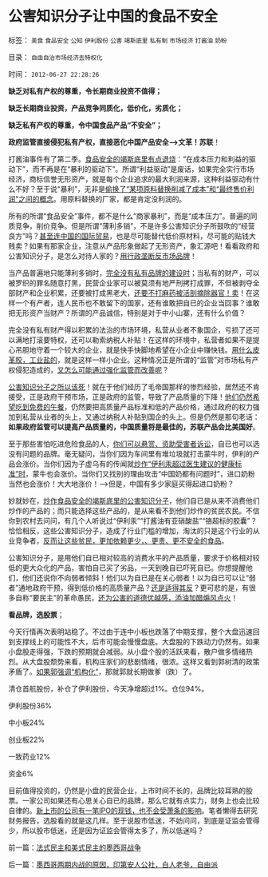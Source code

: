 # 公害知识分子让中国的食品不安全

标签： `美食` `食品安全` `公知` `伊利股份` `公害` `竭斯底里` `私有制` `市场经济` `打酱油` `奶粉` 

目录： `自由自治市场经济去特权化`

时间： `2012-06-27 22:28:26`

**缺乏对私有产权的尊重，令长期商业投资不值得；**

**缺乏长期商业投资，产品竞争同质化，低价化，劣质化；**

**缺乏私有产权的尊重，令中国食品产品“不安全”；**

**政府监管直接侵犯私有产权，直接恶化中国产品安全——>文革！苏联**！

打酱油事件有了第二季。[食品安全的竭斯底里有点退烧](../../../2012/4/20/食品安全竭斯底里的民粹和文革.md)：“在成本压力和利益的驱动下”，而不再是在“暴利的驱动下”。所谓“利益驱动”是废话，如果完全实行市场经济，商标信誉无形资产，就是每个企业追求的最大利润来源，这种利益驱动有什么不好？至于说“暴利”，无非是[偷换了“某项原料替换削减了成本”和“最终售价利润”之间的概念](../../../2012/5/2/“谎言不要紧，只要主义真”的正义信仰.md)。用原料替换的厂家，都是肯定没利润的。

所有的所谓“食品安全”事件，都不是什么“商家暴利”，而是“成本压力”。普遍的同质竞争，削价竞争。但是所谓“薄利多销”，不是许多公害知识分子所鼓吹的“经营良方”吗？[甚至连中国的国际贸易](../../../2010/5/29/富士康类廉价出口企业对中国没有贡献.md)，也是尽可能替代低价原材料，尽可能的贴钱大贱卖？如果有那家企业，注意从产品形象做起了无形资产，象汇源吧！看看政府和公害知识分子，是怎么对待人家的？[用行政垄断反市场品牌](../../../2009/3/20/汇源案中行政垄断反垄断法高效执行.md)！

当产品普遍地只能薄利多销时，[完全没有私有品牌的建设时](../../../2011/6/17/资本家是最可爱的蠢驴，是消费者最忠实的朋友.md)；当私有的财产，可以被罗织的罪名随意打黑，民营企业家可以被莫须有地严刑拷打成罪，不但被剥夺全部财产和企业积累，还要被打成黑老大，[还要不打麻药被活剖摘除器官！卖](../../../2012/5/4/“总有一条法治死你”把无辜者办成铁案.md)！在这样一个有产者，连人民币也不敢留下的国家，还有谁敢把自已的企业当回事？谁敢把无形资产当财产？所谓的产品诚信，特别是对于中小山寨，还有什么价值？

完全没有私有财产得以积累的法治的市场环境，私营从业者不象国企，亏损了还可以满地打滚要特权，还可以勒索纳税人补贴！在这样的环境中，私营者如果不是提心吊胆地守着一个较大的企业，就是快手快脚地希望在小企业中赚快钱。[用什么皮革胶，工业盐的](../../../2012/4/23/明胶／毒胶囊“鸦片事件”要挟“大政府倾向”.md)，就是这样一样小企业。这种情况正是所谓的“监管”对市场私有产权侵犯造成的，[又怎么可能通过强化监管而改善呢](../../../2012/4/19/反对管制传媒的记者们，要求管制各行各业.md)？

[公害知识分子之所以该死](../../../2012/6/6/公害知识分子的愚民金字塔和通往奴役之路.md)！就在于他们经历了毛帝国那样的惨烈经验，居然还不肯接受，正是政府干预市场，正是政府的监管，导致了产品质量的下降！[他们仍然希望吃到免费的午餐](../../../2012/5/10/警惕文革者却常迷恋吗啡，在地狱追求“通往奴役之路”.md)，仍然要把高质量产品标准和低的产品价格，通过政府的权力强加到私营从业者的头上，又通过纳税人补贴到国企的头上。但是仍然是那句老话：**如果政府监管可以提高产品质量的，中国质量将是最佳的，苏联产品会比美国好**。

至于那些害怕吃进危险食品的人，[你们可以悬赏、资助受害者诉讼](../../../2012/4/29/讼棍现象有害但必须合法，以确保自由诉讼.md)，自已也可以选没有问题的品牌。毫无疑问，当你们因为车间里有堆垃圾就打击蒙牛时，伊利的产品会涨价。当你们因为子虚乌有的传闻就[炒作“伊利汞超过医生建议的健康标准”时](../../../2012/6/18/不应鼓励炒作食品安全的竭斯底里.md)，蒙牛也会涨价。当你们又找别的理由攻击“中国奶都有问题时”，进口奶粉当然也会涨价！大大地涨价！——>但是，中国有多少家庭买得起进口奶粉？

妙就妙在，[炒作食品安全的竭斯底里的公害知识分子](../../../2011/6/18/非法举报伊利，合法造谣金龙鱼.md)，他们自已是从来不消费他们炒作的产品的；而只能选择这些产品的，是从来看不到他们炒作的贫民农民。不信你到农村去问问，有几个人听说过“伊利汞”“打酱油有亚硝酸盐”“铬超标的胶囊”？恰恰相反，这些公害知识分子，造成了行业门槛的增加，淘汰的只是这个行业的从业竞争者，[反而让这些贫民，更加依赖更少，、更贵、更不安全的食品](../../../2012/4/18/明胶／毒胶囊是媒体的专业炒作.md)。

公害知识分子，是用他们自已相对较高的消费水平的产品质量，要求于价格相对较低的更大众化的产品，害怕自已买了劣品，一天到晚自已吓死自已。你想提醒他们，他们还说你不向弱者倾斜！他们以为自已是在关心弱者！以为自已可以让“弱者”通地政府干预，得到低价格的高质量产品？[还是适得其反](../../../2012/4/19/食品安全竭斯底里的文革喧闹.md)？更可悲的是，有很多自称“要民主”的革命愚民，[还为公害的道德优越感，添油加醋煽风点火](../../../2012/6/9/公知对愤青的欣赏，对革命的追求，和民族主义.md)！

**看品牌，选股票**；

今天行情再次表明站稳了。不过由于连中小板也跌落了中期支撑，整个大盘迅速回到支撑线上的可能性不大，后市可能会慢慢盘底。大盘股的下跌动力仍然有。如果小盘股走得强，下跌的预期就会减弱。从小盘个股的活跃来看，散户做多情绪热烈。从大盘股颓势来看，机构庄家们的悲剧情绪，很浓。这样又看到郭树清的政策矛盾了。[如果郭强调“机构化”](../../../2012/6/4/向国际接轨的中国特色.md)，那就郭就长期做爹（跌）了。

清仓首航股份，补仓了伊利股份，今天净增超过1%。仓位94%。

伊利股份36%

中小板24%

创业板22%

一致药业12%

资金6%

目前值得投资的，仍然是小盘的民营企业，上市时间不长的，品牌比较耳熟的股票。一家公司如果还有心思关心自已的品牌，那么它就有点实力，财务上也会比较自律的。[新上市的公司有一笔IPO的现钱，也不会受萧条的影响](../../../2012/3/7/股市投资怎样才能发扬雷锋精神？.md)。笔者懒得去研究财务报告，选股看的就是这几样。至于说股市低迷，不妨问问，到底是证监会管得少，所以股市低迷，还是因为证监会管得太多了，所以低迷吗？



前一篇：[法式民主和美式民主的墨西哥战争](../../../2012/6/27/法式民主和美式民主的墨西哥战争.md)

后一篇：[墨西哥两期内战的原因，印第安人公社，白人老爷，自由派](../../../2012/6/28/墨西哥两期内战的原因，印第安人公社，白人老爷，自由派.md)
